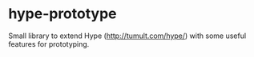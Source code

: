 # hype-prototype
Small library to extend Hype (http://tumult.com/hype/) with some useful features for prototyping.

